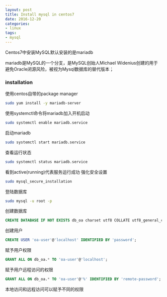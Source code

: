 ```yaml
---
layout: post
title: Install mysql in centos7
date: 2016-12-20
categories:
- linux
tags:
- mysql
---
```


Centos7中安装MySQL默认安装的是mariadb
<!-- more -->
mariadb是MySQL的一个分支，是MySQL创始人Michael Widenius创建的用于避免Oracle闭源风险，被视为Mysql数据库的替代版本；

### installation
使用centos自带的package manager
``` bash
sudo yum install -y mariadb-server
```
使用systemctl命令将mariadb加入开机启动
``` bash
sudo systemctl enable mariadb.service
```
启动mariadb
``` bash
sudo systemctl start mariadb.service
```
查看运行状态
``` bash
sudo systemctl status mariadb.service
```
看到active(running)代表服务运行成功
强化安全设置
``` bash
sudo mysql_secure_installation
```
登陆数据库
``` bash
sudo mysql -u root -p
```
创建数据库
``` sql
CREATE DATABASE IF NOT EXISTS db_oa charset utf8 COLLATE utf8_general_ci;
```
创建用户
``` sql
CREATE USER 'oa-user'@'localhost' IDENTIFIED BY 'password';
```
赋予用户权限
``` sql
GRANT ALL ON db_oa.* TO 'oa-user'@'localhost';
```
赋予用户远程访问的权限
``` sql
GRANT ALL ON db_oa.* TO 'oa-user'@'%' IDENTIFIED BY 'remote-password';
```
本地访问和远程访问可以赋予不同的权限
